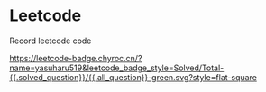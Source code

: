 Leetcode
========

Record leetcode code

https://leetcode-badge.chyroc.cn/?name=yasuharu519&leetcode_badge_style=Solved/Total-{{.solved_question}}/{{.all_question}}-green.svg?style=flat-square
